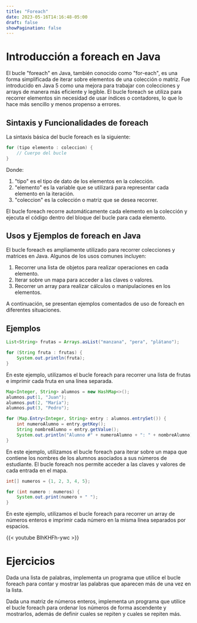 ```yaml
---
title: "Foreach"
date: 2023-05-16T14:16:48-05:00
draft: false
showPagination: false
---
```


# Introducción a foreach en Java

El bucle "foreach" en Java, también conocido como "for-each", es una forma simplificada de iterar sobre elementos de una colección o matriz. Fue introducido en Java 5 como una mejora para trabajar con colecciones y arrays de manera más eficiente y legible. El bucle foreach se utiliza para recorrer elementos sin necesidad de usar índices o contadores, lo que lo hace más sencillo y menos propenso a errores.

## Sintaxis y Funcionalidades de foreach

La sintaxis básica del bucle foreach es la siguiente:
``` java
for (tipo elemento : coleccion) {
    // Cuerpo del bucle
}
```
Donde:
<ol>
    <li>"tipo" es el tipo de dato de los elementos en la colección.</li>
    <li>"elemento" es la variable que se utilizará para representar cada elemento en la iteración.</li>
    <li>"coleccion" es la colección o matriz que se desea recorrer.</li>
</ol>
El bucle foreach recorre automáticamente cada elemento en la colección y ejecuta el código dentro del bloque del bucle para cada elemento.

## Usos y Ejemplos de foreach en Java

El bucle foreach es ampliamente utilizado para recorrer colecciones y matrices en Java. Algunos de los usos comunes incluyen:

<ol>
    <li>Recorrer una lista de objetos para realizar operaciones en cada elemento.</li>
    <li>Iterar sobre un mapa para acceder a las claves o valores.</li>
    <li>Recorrer un array para realizar cálculos o manipulaciones en los elementos.</li>
</ol>
A continuación, se presentan ejemplos comentados de uso de foreach en diferentes situaciones.

## Ejemplos

``` java
List<String> frutas = Arrays.asList("manzana", "pera", "plátano");

for (String fruta : frutas) {
    System.out.println(fruta);
}
```

En este ejemplo, utilizamos el bucle foreach para recorrer una lista de frutas e imprimir cada fruta en una línea separada.

``` java
Map<Integer, String> alumnos = new HashMap<>();
alumnos.put(1, "Juan");
alumnos.put(2, "María");
alumnos.put(3, "Pedro");

for (Map.Entry<Integer, String> entry : alumnos.entrySet()) {
    int numeroAlumno = entry.getKey();
    String nombreAlumno = entry.getValue();
    System.out.println("Alumno #" + numeroAlumno + ": " + nombreAlumno);
}
```
En este ejemplo, utilizamos el bucle foreach para iterar sobre un mapa que contiene los nombres de los alumnos asociados a sus números de estudiante. El bucle foreach nos permite acceder a las claves y valores de cada entrada en el mapa.

``` java
int[] numeros = {1, 2, 3, 4, 5};

for (int numero : numeros) {
    System.out.print(numero + " ");
}
```

En este ejemplo, utilizamos el bucle foreach para recorrer un array de números enteros e imprimir cada número en la misma línea separados por espacios.

{{< youtube BlhKHFh-ywc >}}

# Ejercicios

Dada una lista de palabras, implementa un programa que utilice el bucle foreach para contar y mostrar las palabras que aparecen más de una vez en la lista.

Dada una matriz de números enteros, implementa un programa que utilice el bucle foreach para ordenar los números de forma ascendente y mostrarlos, además de definir cuales se repiten y cuales se repiten más.
